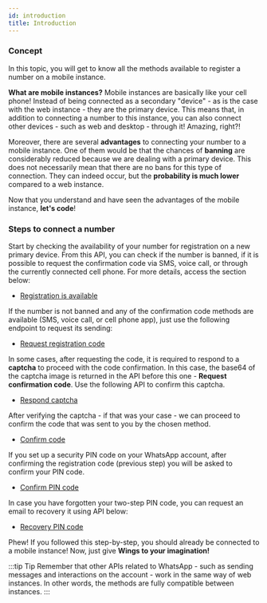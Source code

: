 ```yaml
---
id: introduction
title: Introduction
---
```


### Concept

In this topic, you will get to know all the methods available to register a number on a mobile instance.

**What are mobile instances?** Mobile instances are basically like your cell phone! Instead of being connected as a secondary "device" - as is the case with the web instance - they are the primary device. This means that, in addition to connecting a number to this instance, you can also connect other devices - such as web and desktop - through it! Amazing, right?!

Moreover, there are several **advantages** to connecting your number to a mobile instance. One of them would be that the chances of **banning** are considerably reduced because we are dealing with a primary device. This does not necessarily mean that there are no bans for this type of connection. They can indeed occur, but the **probability is much lower** compared to a web instance.

Now that you understand and have seen the advantages of the mobile instance, **let's code**!


### Steps to connect a number

Start by checking the availability of your number for registration on a new primary device. From this API, you can check if the number is banned, if it is possible to request the confirmation code via SMS, voice call, or through the currently connected cell phone. For more details, access the section below:

- [Registration is available](./registration-available)

If the number is not banned and any of the confirmation code methods are available (SMS, voice call, or cell phone app), just use the following endpoint to request its sending:

- [Request registration code](./request-code)

In some cases, after requesting the code, it is required to respond to a **captcha** to proceed with the code confirmation. In this case, the base64 of the captcha image is returned in the API before this one - **Request confirmation code**. Use the following API to confirm this captcha.

- [Respond captcha](./captcha-confirm)

After verifying the captcha - if that was your case - we can proceed to confirm the code that was sent to you by the chosen method.

- [Confirm code](./confirm-code)

If you set up a security PIN code on your WhatsApp account, after confirming the registration code (previous step) you will be asked to confirm your PIN code. 

- [Confirm PIN code](./confirm-security-code.md)

In case you have forgotten your two-step PIN code, you can request an email to recovery it using API below:

- [Recovery PIN code](./forgot-security-code.md)

Phew! If you followed this step-by-step, you should already be connected to a mobile instance! Now, just give **Wings to your imagination!**

:::tip Tip
Remember that other APIs related to WhatsApp - such as sending messages and interactions on the account - work in the same way of web instances. In other words, the methods are fully compatible between instances.
:::
